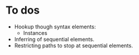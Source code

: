 To dos
======

- Hookup though syntax elements:
  * Instances
- Inferring of sequential elements.
- Restricting paths to stop at sequential elements.
